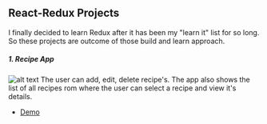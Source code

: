 ## React-Redux Projects

I finally decided to learn Redux after it has been my "learn it" list for so long. So these projects are outcome of those build and learn  approach.

##### 1. Recipe App
![alt text](https://res.cloudinary.com/prvnbist/image/upload/v1560173520/React-Redux/2019-06-10_190059.png "Recipe App")
The user can add, edit, delete recipe's. The app also shows the list of all recipes rom where the user can select a recipe and view it's details.
- [Demo](https://z7ngi.codesandbox.io/)